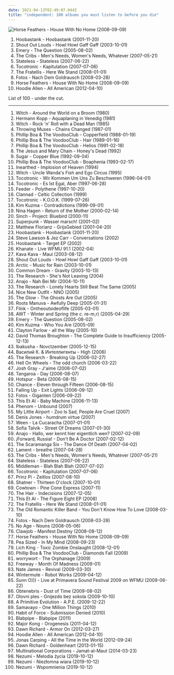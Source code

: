 ```yaml
---
date: 2021-04-13T02:49:07.044Z
title: "independent: 100 albums you must listen to before you die"
---
```

![Horse Feathers - House With No Home (2008-09-09)](http://coverartarchive.org/release/4c13817e-a16c-47d6-85ab-aa6f6d826705/24225147925-500.jpg "Horse Feathers - House With No Home (2008-09-09)")
<ol class="albums">
<li data-cover="http://coverartarchive.org/release/b410dac5-6c06-4864-add3-5f317058f30f/24917496645-500.jpg" data-tags="rock, alternative rock" role="button">Hoobastank - Hoobastank (2001-11-20)</li>
<li data-cover="https://img.discogs.com/6GJfVqXu_BJ_fRyCbg5ue7oXqlI=/fit-in/208x208/filters:strip_icc():format(jpeg):mode_rgb():quality(90)/discogs-images/R-4383615-1363448225-9578.jpeg.jpg" data-tags="indie, swedish, indie rock" role="button">Shout Out Louds - Howl Howl Gaff Gaff (2003-10-01)</li>
<li data-cover="http://coverartarchive.org/release/a7337747-fa84-4d3f-aa12-e53ad43cf745/4889657836-500.jpg" data-tags="emo, christian, emocore, rock, post-hardcore" role="button">Emery - The Question (2005-08-02)</li>
<li data-cover="http://coverartarchive.org/release/d3bcc9c4-179f-4810-92a8-99cb4e58a520/8765400755-500.jpg" data-tags="indie rock" role="button">The Cribs - Men's Needs, Women's Needs, Whatever (2007-05-21)</li>
<li data-cover="http://coverartarchive.org/release/3e23b9fc-89c4-48c4-b1d3-bd26122c628d/11720822356-500.jpg" data-tags="trip-hop, electronic" role="button">Stateless - Stateless (2007-06-22)</li>
<li data-cover="http://coverartarchive.org/release/d17bfe8d-b962-4fa5-bf71-efbe76a201ce/4817979360-500.jpg" data-tags="indie, deutsch, german, hamburger schule" role="button">Tocotronic - Kapitulation (2007-07-06)</li>
<li data-cover="http://coverartarchive.org/release/a7cc45cd-0290-4178-8123-817ed02baca8/3470357156-500.jpg" data-tags="indie rock, rock, indie" role="button">The Fratellis - Here We Stand (2008-01-01)</li>
<li data-cover="https://img.discogs.com/qzlW8t5AFmKYH4gFc8H440mJfUo=/fit-in/456x408/filters:strip_icc():format(jpeg):mode_rgb():quality(90)/discogs-images/R-2054920-1261748799.jpeg.jpg" data-tags="indie" role="button">Fotos - Nach Dem Goldrausch (2008-03-28)</li>
<li data-cover="http://coverartarchive.org/release/4c13817e-a16c-47d6-85ab-aa6f6d826705/24225147925-500.jpg" data-tags="indie" role="button">Horse Feathers - House With No Home (2008-09-09)</li>
<li data-cover="http://coverartarchive.org/release/f7b8fff0-445f-48ad-9b66-4e48c4060b4f/5507996174-500.jpg" data-tags="rap" role="button">Hoodie Allen - All American (2012-04-10)</li>
</ol>
List of 100 - under the cut.
<!-- more -->

_________________

<ol class="albums">
<li data-cover="https://img.discogs.com/TBZSuUYWDNpML5L2t_cuPsuxrgo=/fit-in/292x292/filters:strip_icc():format(jpeg):mode_rgb():quality(90)/discogs-images/R-3626386-1337897744-2747.jpeg.jpg" data-tags="indie, alternative, experimental, avant garde, independent, faves" role="button">
Witch - Around the World on a Broom (1980)
</li>
<li data-cover="https://img.discogs.com/g8EazpOmP6XmunZ-Z-PtITKcxWk=/fit-in/118x117/filters:strip_icc():format(jpeg):mode_rgb():quality(90)/discogs-images/R-266623-1113307978.jpg.jpg" data-tags="eighties, independent" role="button">
Hermann Kopp - Aquaplaning in Venedig (1981)
</li>
<li data-cover="https://img.discogs.com/TBZSuUYWDNpML5L2t_cuPsuxrgo=/fit-in/292x292/filters:strip_icc():format(jpeg):mode_rgb():quality(90)/discogs-images/R-3626386-1337897744-2747.jpeg.jpg" data-tags="indie, alternative, experimental, independent, faves, unsigned bands, jeppf" role="button">
Witch - Rock 'n' Roll with a Dead Man (1985)
</li>
<li data-cover="https://img.discogs.com/_HRhhmWjplKSBgdVEFJ_IXg4X6c=/fit-in/600x600/filters:strip_icc():format(jpeg):mode_rgb():quality(90)/discogs-images/R-549629-1371665714-4574.jpeg.jpg" data-tags="intense, independent, throwing music" role="button">
Throwing Muses - Chains Changed (1987-01)
</li>
<li data-cover="https://img.discogs.com/33QUfNjNMaDEs8i7O_1yYasvRUI=/fit-in/600x524/filters:strip_icc():format(jpeg):mode_rgb():quality(90)/discogs-images/R-196988-1617547549-8693.jpeg.jpg" data-tags="indie, rock, alternative, alternative rock, experimental, indie rock, new wave, avantgarde, german, independent, cd-sammlung" role="button">
Phillip Boa & The VoodooClub - Copperfield (1988-01-19)
</li>
<li data-cover="http://coverartarchive.org/release/f699fc1d-dbad-4678-9ad9-55be25b4a4a8/12675048585-500.jpg" data-tags="indie, alternative" role="button">
Phillip Boa & The VoodooClub - Hair (1989-01-16)
</li>
<li data-cover="http://coverartarchive.org/release/d44523f5-6b8f-47d6-9d81-f9a6d546d771/12675036875-500.jpg" data-tags="indie, rock, alternative, alternative rock, experimental, indie rock, new wave, 90s, german, independent" role="button">
Phillip Boa & The VoodooClub - Helios (1991-02-18)
</li>
<li data-cover="https://img.discogs.com/UMBJGIOlHKIlyuDcv3xQGsGIxKA=/fit-in/600x583/filters:strip_icc():format(jpeg):mode_rgb():quality(90)/discogs-images/R-15177157-1587702788-9526.jpeg.jpg" data-tags="shoegaze, alternative rock" role="button">
The Jesus and Mary Chain - Honey's Dead (1992)
</li>
<li data-cover="http://coverartarchive.org/release/b68bd93e-0b34-41b8-8e63-540836e863f0/3020420613-500.jpg" data-tags="90s" role="button">
Sugar - Copper Blue (1992-09-04)
</li>
<li data-cover="https://img.discogs.com/33QUfNjNMaDEs8i7O_1yYasvRUI=/fit-in/600x524/filters:strip_icc():format(jpeg):mode_rgb():quality(90)/discogs-images/R-196988-1617547549-8693.jpeg.jpg" data-tags="indie" role="button">
Phillip Boa & The VoodooClub - Boaphenia (1993-02-17)
</li>
<li data-cover="http://coverartarchive.org/release/ba1646d0-9b8e-4a1b-9dc0-6ec4d4b19b58/15587476491-500.jpg" data-tags="melodic death metal" role="button">
Inearthed - Implosion of Heaven (1994)
</li>
<li data-cover="https://img.discogs.com/TBZSuUYWDNpML5L2t_cuPsuxrgo=/fit-in/292x292/filters:strip_icc():format(jpeg):mode_rgb():quality(90)/discogs-images/R-3626386-1337897744-2747.jpeg.jpg" data-tags="indie, alternative, experimental, avant garde, independent, faves, unsigned bands" role="button">
Witch - Uncle Wanda's Fish and Ego Circus (1995)
</li>
<li data-cover="https://img.discogs.com/Q6Kr9R7vXlK--09-qCNVsRRrxVo=/fit-in/600x597/filters:strip_icc():format(jpeg):mode_rgb():quality(90)/discogs-images/R-915754-1189951397.jpeg.jpg" data-tags="hamburger schule" role="button">
Tocotronic - Wir Kommen Um Uns Zu Beschweren (1996-04-01)
</li>
<li data-cover="https://img.discogs.com/rj3yPSvVgGuvJNC6KgtoVxPFxrE=/fit-in/600x597/filters:strip_icc():format(jpeg):mode_rgb():quality(90)/discogs-images/R-4237498-1359367332-4939.jpeg.jpg" data-tags="indie, rock" role="button">
Tocotronic - Es Ist Egal, Aber (1997-06-28)
</li>
<li data-cover="http://coverartarchive.org/release/5d67c139-642e-4aa6-bcac-dcf022cf31e0/15594351546-500.jpg" data-tags="rock" role="button">
Feeder - Polythene (1997-10-20)
</li>
<li data-cover="http://coverartarchive.org/release/0acd0176-2439-4f7e-8dff-90fe721c09d3/7782868668-500.jpg" data-tags="celtic" role="button">
Clannad - Celtic Collection (1999)
</li>
<li data-cover="https://img.discogs.com/C1yPzphGYKvGK2o9XDSgwn9Uleg=/fit-in/600x526/filters:strip_icc():format(jpeg):mode_rgb():quality(90)/discogs-images/R-1277187-1543532413-5368.jpeg.jpg" data-tags="indie" role="button">
Tocotronic - K.O.O.K. (1999-07-26)
</li>
<li data-cover="http://coverartarchive.org/release/a1e0b1b8-1f67-4d9a-830d-787f97a9c3a6/5920697946-500.jpg" data-tags="female vocalists" role="button">
Kim Kuzma - Contradictions (1999-09-01)
</li>
<li data-cover="http://coverartarchive.org/release/e5a1c3ac-48a8-43bc-9351-8a8e2f165ce7/15176633516-500.jpg" data-tags="punk rock" role="button">
Nina Hagen - Return of the Mother (2000-02-14)
</li>
<li data-cover="http://coverartarchive.org/release/f63fb048-025e-4e6d-a84c-5ba1b3d2ce9c/17554691886-500.jpg" data-tags="indie, rock, alternative, independent, pennsylvania" role="button">
Sinch - Project: Bluebird (2000-11)
</li>
<li data-cover="https://img.discogs.com/9is2WPiWkRw5_9HgrMcVniiSzic=/fit-in/600x602/filters:strip_icc():format(jpeg):mode_rgb():quality(90)/discogs-images/R-600019-1522585455-5691.jpeg.jpg" data-tags="indie pop, independent" role="button">
Superpunk - Wasser marsch! (2001-02)
</li>
<li data-cover="https://via.placeholder.com/450" data-tags="ambient" role="button">
Matthew Florianz - GrijsGebied (2001-04-20)
</li>
<li data-cover="http://coverartarchive.org/release/b410dac5-6c06-4864-add3-5f317058f30f/24917496645-500.jpg" data-tags="rock, alternative rock" role="button">
Hoobastank - Hoobastank (2001-11-20)
</li>
<li data-cover="https://img.discogs.com/jrAOZB2xCAUGFipUQCFULfwyJWU=/fit-in/316x301/filters:strip_icc():format(jpeg):mode_rgb():quality(90)/discogs-images/R-11421244-1518678871-5018.jpeg.jpg" data-tags="jazz, instrumental, ambient, piano, mellow, independent, duets, featuring bass, featuring looping, featuring piano" role="button">
Steve Lawson & Jez Carr - Conversations (2002)
</li>
<li data-cover="http://coverartarchive.org/release/4e9b7001-9773-44a6-9ad9-5a8034cb6914/2415885439-500.jpg" data-tags="hoobastank" role="button">
Hoobastank - Target EP (2002)
</li>
<li data-cover="https://img.discogs.com/73uw4GThinTN1FU8aYwlb2UDUa8=/fit-in/300x300/filters:strip_icc():format(jpeg):mode_rgb():quality(90)/discogs-images/R-670415-1145749428.jpeg.jpg" data-tags="live" role="button">
Khanate - Live WFMU 91.1 (2002-04)
</li>
<li data-cover="https://img.discogs.com/2cxRiEqAJ2T-iWf8dtjKjlusy24=/fit-in/280x277/filters:strip_icc():format(jpeg):mode_rgb():quality(90)/discogs-images/R-240308-1110736203.jpg.jpg" data-tags="independent, alternative soul, lms artist, west yorkshire, spokojne" role="button">
Kava Kava - Maui (2003-08-12)
</li>
<li data-cover="https://img.discogs.com/6GJfVqXu_BJ_fRyCbg5ue7oXqlI=/fit-in/208x208/filters:strip_icc():format(jpeg):mode_rgb():quality(90)/discogs-images/R-4383615-1363448225-9578.jpeg.jpg" data-tags="indie, swedish, indie rock" role="button">
Shout Out Louds - Howl Howl Gaff Gaff (2003-10-01)
</li>
<li data-cover="https://img.discogs.com/Aw6jGBRGiClMUr4q8_3lGs2S0Ro=/fit-in/480x462/filters:strip_icc():format(jpeg):mode_rgb():quality(90)/discogs-images/R-8573537-1464317671-3385.jpeg.jpg" data-tags="indie, canada, calm, acoustic, canadian, singer, guitar, songwriter, winter, loop, cold, rain, lonely, vancouver, independent, arctic, layered, indie-canada, i wanna hear it" role="button">
Arctic - Music for Rain (2003-10-01)
</li>
<li data-cover="https://img.discogs.com/6Yuw1PjCBxDGFavUMH6H_PDfDaM=/fit-in/597x600/filters:strip_icc():format(jpeg):mode_rgb():quality(90)/discogs-images/R-1289689-1311432225.jpeg.jpg" data-tags="electro, polish, independent" role="button">
Common Dream - Gravity (2003-10-13)
</li>
<li data-cover="https://img.discogs.com/azutR7s9igfgiYGc8Kwfq_eqqM8=/fit-in/531x531/filters:strip_icc():format(jpeg):mode_rgb():quality(90)/discogs-images/R-909689-1171816441.jpeg.jpg" data-tags="pop, alternative, indie rock, independent, leeds, lms artist, west yorkshire" role="button">
The Research - She's Not Leaving (2004)
</li>
<li data-cover="http://coverartarchive.org/release/dd89e8b2-d1ef-4138-87fa-3090283ecd09/24474790892-500.jpg" data-tags="german" role="button">
Anajo - Nah Bei Mir (2004-10-11)
</li>
<li data-cover="https://img.discogs.com/XbpUadGs_ILLFkx-J_H1RCWl7Y8=/fit-in/600x600/filters:strip_icc():format(jpeg):mode_rgb():quality(90)/discogs-images/R-659541-1296783059.jpeg.jpg" data-tags="pop, alternative, indie rock, independent, leeds, lms artist, west yorkshire" role="button">
The Research - Lonely Hearts Still Beat The Same (2005)
</li>
<li data-cover="https://img.discogs.com/1JPOLxE1bEp_SdS18ypabjco9pc=/fit-in/600x529/filters:strip_icc():format(jpeg):mode_rgb():quality(90)/discogs-images/R-5807778-1556226525-1352.jpeg.jpg" data-tags="instrumental, post-rock, independent, sigur ros, mogwai, tortoise, slint, karate" role="button">
Nice New Outfit - NNO (2005)
</li>
<li data-cover="https://img.discogs.com/UJe3SUojhgwIAMLgjpY94okoDh8=/fit-in/600x450/filters:strip_icc():format(jpeg):mode_rgb():quality(90)/discogs-images/R-4166398-1537950001-3960.jpeg.jpg" data-tags="rock, soul, punk, hardcore, indie rock, ska, ska punk, boston, ska-punk, independent, neo soul, neo-soul, skacore, massachusetts, quincy" role="button">
The Glow - The Ghosts Are Out (2005)
</li>
<li data-cover="http://coverartarchive.org/release/a7a4036c-7b50-3fb9-9139-0c08ed283dbe/4524314703-500.jpg" data-tags="hip-hop" role="button">
Roots Manuva - Awfully Deep (2005-01-31)
</li>
<li data-cover="https://via.placeholder.com/450" data-tags="switzerland, swiss, schweiz, lucerne, luzern" role="button">
Flink - Ontheoutsideoflife (2005-03-01)
</li>
<li data-cover="http://coverartarchive.org/release/bc245191-d9f7-4c40-bb67-1aea273c5853/6247375705-500.jpg" data-tags="drill and bass, idm" role="button">
AWT - Winter and Spring (the c. re-m,r) (2005-04-29)
</li>
<li data-cover="http://coverartarchive.org/release/a7337747-fa84-4d3f-aa12-e53ad43cf745/4889657836-500.jpg" data-tags="emo, christian, emocore, rock, post-hardcore" role="button">
Emery - The Question (2005-08-02)
</li>
<li data-cover="https://img.discogs.com/Yh4_hjK9k6gq_S5VDcDvTR7IiTk=/fit-in/482x474/filters:strip_icc():format(jpeg):mode_rgb():quality(90)/discogs-images/R-8756929-1597417923-9466.jpeg.jpg" data-tags="female, pop, indie pop, female vocalists, dance, canada, canadian, vancouver, kick-ass singers" role="button">
Kim Kuzma - Who You Are (2005-09)
</li>
<li data-cover="https://img.discogs.com/0ta_FvRpWTImOTXHpg14jr3eFZE=/fit-in/450x450/filters:strip_icc():format(jpeg):mode_rgb():quality(90)/discogs-images/R-755350-1155549789.jpeg.jpg" data-tags="indie, indiepop, independent, neutral milk hotel, pavement, polvo, gitarrenpop, sitzer" role="button">
Clayton Farlow - all the Way (2005-10)
</li>
<li data-cover="https://img.discogs.com/9vKu5Q4C19LIxfCv-VXltAkv8Bs=/fit-in/493x500/filters:strip_icc():format(jpeg):mode_rgb():quality(90)/discogs-images/R-743647-1156013986.jpeg.jpg" data-tags="folk, avant-folk" role="button">
David Thomas Broughton - The Complete Guide to Insufficiency (2005-12-13)
</li>
<li data-cover="http://coverartarchive.org/release/86e34ade-f61e-449c-9370-f37ca133d236/1461560096-500.jpg" data-tags="electronic" role="button">
Ibakusha - Novctzember (2005-12-15)
</li>
<li data-cover="https://img.discogs.com/H5DvQW_nv2es-RFHS6h_xS5WDhU=/fit-in/600x598/filters:strip_icc():format(jpeg):mode_rgb():quality(90)/discogs-images/R-4600018-1380884435-5113.jpeg.jpg" data-tags="russian, independent, russian rock, art-rock, free download, russian songwriter, free mp3" role="button">
Василий К. & Интеллигенты - High (2006)
</li>
<li data-cover="http://coverartarchive.org/release/0f768b23-31c9-405a-98d7-ff92ce9b9498/19881567102-500.jpg" data-tags="pop, british, indie rock, twee, twee as fuck, independent, leeds, lms artist, west yorkshire, i should check out, teacup, xavi best of 2006" role="button">
The Research - Breaking Up (2006-02-27)
</li>
<li data-cover="https://img.discogs.com/42_OxsybCfNTvgAOAT20IVyJ4OI=/fit-in/300x300/filters:strip_icc():format(jpeg):mode_rgb():quality(90)/discogs-images/R-3250665-1322381207.jpeg.jpg" data-tags="indie, alternative rock, independent, i downloaded, playrec" role="button">
Hell On Wheels - The odd church (2006-03-22)
</li>
<li data-cover="https://img.discogs.com/rgyxxzKhQZcpmow0ciW_ga3jx6w=/fit-in/600x542/filters:strip_icc():format(jpeg):mode_rgb():quality(90)/discogs-images/R-13639908-1558078532-8160.jpeg.jpg" data-tags="indie, acoustic, guitar" role="button">
Josh Gray - J'aime (2006-07-02)
</li>
<li data-cover="https://img.discogs.com/RhiJ07cegXiFdqO-bwO-3L-GST8=/fit-in/150x150/filters:strip_icc():format(jpeg):mode_rgb():quality(90)/discogs-images/R-1030118-1185957694.jpeg.jpg" data-tags="metal, independent, leeds, lms artist, west yorkshire" role="button">
Tangaroa - Day (2006-08-07)
</li>
<li data-cover="https://img.discogs.com/bX__werl5UulpJOjIWrbKPqDK6k=/fit-in/600x600/filters:strip_icc():format(jpeg):mode_rgb():quality(90)/discogs-images/R-11812319-1522797050-7414.jpeg.jpg" data-tags="indie, rock, indy, independent, podsafe, discoverockult" role="button">
Hotspur - Beta (2006-08-15)
</li>
<li data-cover="https://img.discogs.com/Tp5YgYAW0XTqrSv4l0uiDDH4GwY=/fit-in/331x300/filters:strip_icc():format(jpeg):mode_rgb():quality(90)/discogs-images/R-5091467-1417821588-3413.jpeg.jpg" data-tags="indie, indie rock, los angeles, insomnia radio, cognitive collective" role="button">
Chance - Eleven through Fifteen (2006-08-15)
</li>
<li data-cover="http://coverartarchive.org/release/34674812-212e-4ab6-bd87-6c9f370858da/4786446537-500.jpg" data-tags="alternative rock, remix" role="button">
Falling Up - Exit Lights (2006-09-12)
</li>
<li data-cover="https://img.discogs.com/hwppNeodbGUOmobp4zMpjR1iz5o=/fit-in/300x249/filters:strip_icc():format(jpeg):mode_rgb():quality(90)/discogs-images/R-834520-1175612604.jpeg.jpg" data-tags="indie, rock, german, independent, singles i own" role="button">
Fotos - Giganten (2006-09-22)
</li>
<li data-cover="https://via.placeholder.com/450" data-tags="lms artist" role="button">
This Et Al - Baby Machine (2006-11-13)
</li>
<li data-cover="https://img.discogs.com/3kkGLsk-o9shqDJK-ZzHtxf2AXs=/fit-in/600x608/filters:strip_icc():format(jpeg):mode_rgb():quality(90)/discogs-images/R-7626109-1445428203-2688.jpeg.jpg" data-tags="classic rock, indie, progressive rock, independent, india, bangalore, karnataka" role="button">
Phenom - Unbound (2007)
</li>
<li data-cover="http://coverartarchive.org/release/b64fb215-d1ff-4927-83e8-a1770c2ccf86/17158665020-500.jpg" data-tags="indie pop, twee pop, sigh and swoon in equal measure, independent, summer 2009, hongkong, twee twee twiddle-lee-dee" role="button">
My Little Airport - Zoo Is Sad, People Are Cruel (2007)
</li>
<li data-cover="https://img.discogs.com/UeCONAjGBEHxtwGj9HKKwHYyRAw=/fit-in/510x510/filters:strip_icc():format(jpeg):mode_rgb():quality(90)/discogs-images/R-1120322-1195676790.jpeg.jpg" data-tags="folk, alternative, acoustic" role="button">
Denis Jones - humdrum virtue (2007)
</li>
<li data-cover="http://coverartarchive.org/release/2c208157-8a62-4859-8cb5-4c9b10b07b85/12882342362-500.jpg" data-tags="alternative" role="button">
Ween - La Cucaracha (2007-01-01)
</li>
<li data-cover="http://coverartarchive.org/release/5f9405ff-d9b6-4c12-89c5-97dbe28ad50b/5817073783-500.jpg" data-tags="swedish, female vocalists, singer-songwriter" role="button">
Sofia Talvik - Street Of Dreams (2007-01-30)
</li>
<li data-cover="http://coverartarchive.org/release/52604dc8-beb5-45e6-b491-f6d34f7c8a95/24463988060-500.jpg" data-tags="german" role="button">
Anajo - Hallo, wer kennt hier eigentlich wen? (2007-02-09)
</li>
<li data-cover="https://via.placeholder.com/450" data-tags="british, alternative" role="button">
¡Forward, Russia! - Don't Be A Doctor (2007-02-12)
</li>
<li data-cover="https://via.placeholder.com/450" data-tags="lms artist" role="button">
The Scaramanga Six - The Dance Of Death (2007-04-02)
</li>
<li data-cover="https://img.discogs.com/ZOgtsduNudJ1SzZxqK217clIaeU=/fit-in/400x400/filters:strip_icc():format(jpeg):mode_rgb():quality(90)/discogs-images/R-2716936-1297862863.jpeg.jpg" data-tags="indie, pop, rock, alternative" role="button">
Lament - breathe (2007-04-28)
</li>
<li data-cover="http://coverartarchive.org/release/d3bcc9c4-179f-4810-92a8-99cb4e58a520/8765400755-500.jpg" data-tags="indie rock" role="button">
The Cribs - Men's Needs, Women's Needs, Whatever (2007-05-21)
</li>
<li data-cover="http://coverartarchive.org/release/3e23b9fc-89c4-48c4-b1d3-bd26122c628d/11720822356-500.jpg" data-tags="trip-hop, electronic" role="button">
Stateless - Stateless (2007-06-22)
</li>
<li data-cover="http://coverartarchive.org/release/b1b378ac-8629-3a1a-8080-eedf0bd3bb14/17392573827-500.jpg" data-tags="lms artist" role="button">
Middleman - Blah Blah Blah (2007-07-02)
</li>
<li data-cover="http://coverartarchive.org/release/d17bfe8d-b962-4fa5-bf71-efbe76a201ce/4817979360-500.jpg" data-tags="indie, deutsch, german, hamburger schule" role="button">
Tocotronic - Kapitulation (2007-07-06)
</li>
<li data-cover="https://img.discogs.com/U-qwxWpP9TV19e6DdXHJ_mC5V7Y=/fit-in/600x600/filters:strip_icc():format(jpeg):mode_rgb():quality(90)/discogs-images/R-1982844-1256598993.jpeg.jpg" data-tags="deutschrap" role="button">
Prinz Pi - Zeitlos (2007-08-10)
</li>
<li data-cover="https://via.placeholder.com/450" data-tags="lms artist" role="button">
Shatner - Thirteen O'clock (2007-10-01)
</li>
<li data-cover="https://via.placeholder.com/450" data-tags="lms artist" role="button">
Cowtown - Pine Cone Express (2007-11)
</li>
<li data-cover="https://via.placeholder.com/450" data-tags="lms artist" role="button">
The Hair - Indecisions (2007-12-05)
</li>
<li data-cover="https://img.discogs.com/g0IwpXUuiBoCvHad2HsWLOPz8tE=/fit-in/512x512/filters:strip_icc():format(jpeg):mode_rgb():quality(90)/discogs-images/R-8374996-1460382612-5230.jpeg.jpg" data-tags="british, indie rock, independent, lms artist, west yorkshire" role="button">
This Et Al - The Figure Eight EP (2008)
</li>
<li data-cover="http://coverartarchive.org/release/a7cc45cd-0290-4178-8123-817ed02baca8/3470357156-500.jpg" data-tags="indie rock, rock, indie" role="button">
The Fratellis - Here We Stand (2008-01-01)
</li>
<li data-cover="https://img.discogs.com/gJT3aQzQXH4mnG1dTifPMxP5tiA=/fit-in/527x522/filters:strip_icc():format(jpeg):mode_rgb():quality(90)/discogs-images/R-1269162-1205162968.jpeg.jpg" data-tags="indie rock, independent, leeds, lms artist, west yorkshire" role="button">
The Old Romantic Killer Band - You Don't Know How To Love (2008-03-10)
</li>
<li data-cover="https://img.discogs.com/qzlW8t5AFmKYH4gFc8H440mJfUo=/fit-in/456x408/filters:strip_icc():format(jpeg):mode_rgb():quality(90)/discogs-images/R-2054920-1261748799.jpeg.jpg" data-tags="indie" role="button">
Fotos - Nach Dem Goldrausch (2008-03-28)
</li>
<li data-cover="https://via.placeholder.com/450" data-tags="noise rock, indie" role="button">
No Age - Nouns (2008-05-06)
</li>
<li data-cover="https://img.discogs.com/8lniaNtZ9yCckLlNR5NQKpff_8k=/fit-in/600x513/filters:strip_icc():format(jpeg):mode_rgb():quality(90)/discogs-images/R-14397676-1573736045-7099.jpeg.jpg" data-tags="rock opera, concept album" role="button">
Clawjob - Manifest Destiny (2008-08-12)
</li>
<li data-cover="http://coverartarchive.org/release/4c13817e-a16c-47d6-85ab-aa6f6d826705/24225147925-500.jpg" data-tags="indie" role="button">
Horse Feathers - House With No Home (2008-09-09)
</li>
<li data-cover="https://via.placeholder.com/450" data-tags="electronic, electronica, trip-hop, indie, alternative, female vocalists, downtempo, germany, trip hop, independent" role="button">
Pea Sized - In My Mind (2008-09-23)
</li>
<li data-cover="https://img.discogs.com/gvmcYRRbCZyrXZ8Wn5eBawhZuJ0=/fit-in/600x597/filters:strip_icc():format(jpeg):mode_rgb():quality(90)/discogs-images/R-3795077-1446816038-3682.jpeg.jpg" data-tags="thrash metal" role="button">
Lich King - Toxic Zombie Onslaught (2008-12-01)
</li>
<li data-cover="http://coverartarchive.org/release/8b81cf65-d31a-404c-baad-29ef4db618c9/18948962644-500.jpg" data-tags="indie, rock, punk, alternative, indie rock, singer-songwriter, german, 00s, independent" role="button">
Phillip Boa & The VoodooClub - Diamonds Fall (2009)
</li>
<li data-cover="https://via.placeholder.com/450" data-tags="indie, jazz, pop, rock, punk, alternative, arcade fire, lo-fi, singer, songwriter, coldplay, radiohead, the beatles, independent, sonic youth, amateur, paul mccartney, daniel johnston, the white stripes, elliot smith, the smashing pumpkins, wavves, eels, bedroom, jon brion, badly drawn boy, micachu, worrywort" role="button">
worrywort - The Orphanage (2009)
</li>
<li data-cover="http://coverartarchive.org/release/0c9d59a9-b98d-4853-a754-6de37d5d087b/3838432495-500.jpg" data-tags="east coast, independent, to discover, banger, street album" role="button">
Freeway - Month Of Madness (2009-01)
</li>
<li data-cover="https://img.discogs.com/HrGQw8XZbJHTwaAT-LToRxH0A2s=/fit-in/500x492/filters:strip_icc():format(jpeg):mode_rgb():quality(90)/discogs-images/R-7524999-1443283459-8513.jpeg.jpg" data-tags="soul, british, funk, retro, r&b, independent, classic songs" role="button">
Nate James - Revival (2009-03-30)
</li>
<li data-cover="https://img.discogs.com/E6kbyKAr4dcNNFrujhourFAxq5I=/fit-in/600x605/filters:strip_icc():format(jpeg):mode_rgb():quality(90)/discogs-images/R-701785-1459701171-9155.mpo.jpg" data-tags="indie, math rock, independent, math pop, leeds, lms artist, west yorkshire" role="button">
Wintermute - Robot Works (2009-04-12)
</li>
<li data-cover="https://img.discogs.com/yJcV5vc67zS2Eda7qZrZZdRkqso=/fit-in/600x600/filters:strip_icc():format(jpeg):mode_rgb():quality(90)/discogs-images/R-15225658-1588350322-9653.jpeg.jpg" data-tags="digital, barcelona, drone, live, independent, june, mp3, live album, bandcamp, primavera sound, free music archive, favorite artwork, primavera sound 2009, june 2009, 256 kbps,  2009, june 22nd, june 22, mp3 256 kbps, barcelona @ primavera sound 2009" role="button">
Sunn O))) - Live at Primavera Sound Festival 2009 on WFMU (2009-06-22)
</li>
<li data-cover="https://img.discogs.com/1P7ObKIu4kbJLzYoCkaNUYmar8Q=/fit-in/600x595/filters:strip_icc():format(jpeg):mode_rgb():quality(90)/discogs-images/R-2487391-1286728423.jpeg.jpg" data-tags="melodic death metal" role="button">
Obtenebris - Dust of Time (2009-08-02)
</li>
<li data-cover="https://img.discogs.com/PlmtIhIsE0EChtpvC_qm_boRiLs=/fit-in/600x597/filters:strip_icc():format(jpeg):mode_rgb():quality(90)/discogs-images/R-7074428-1433100549-5055.jpeg.jpg" data-tags="reggae, singer-songwriter, acoustic, lo-fi, americana, guitar, avant-garde, mellow, alt-country, freak folk, indie folk, male vocalists, independent, bob dylan, country blues, brlog records" role="button">
Olovni ples - Gnijezdo bez sokola (2009-10-10)
</li>
<li data-cover="http://coverartarchive.org/release/d51a74db-7b30-4fd6-88b0-f16bcf2d17ed/2859928481-500.jpg" data-tags="rock, alternative, hard rock, death, sex, independent, wants, lye, playdead cult, brett carruthers, stephany seki, stu dead, stu playdead" role="button">
A Primitive Evolution - A.P.E. (2009-12-22)
</li>
<li data-cover="https://img.discogs.com/m_67GkTwEOLkNUFhTC7fj9aCMfI=/fit-in/500x508/filters:strip_icc():format(jpeg):mode_rgb():quality(90)/discogs-images/R-3836601-1346331192-7931.jpeg.jpg" data-tags="samavayo, one million things" role="button">
Samavayo - One Million Things (2010)
</li>
<li data-cover="https://img.discogs.com/xIbEMDf_-k7HBbNYcIelWqt0WUY=/fit-in/466x475/filters:strip_icc():format(jpeg):mode_rgb():quality(90)/discogs-images/R-15556140-1593550031-4995.jpeg.jpg" data-tags="metal, brutal, unsigned, unhinged, swinging, chicago, independent, badass, incredible, empowering, groove metal, face melting, elite, power groove, lesson, junior, jason, sanctity, sepultura like, pantera like, slipknot like, bigtruck, push beyond, krankenstein, declaring war, my reign" role="button">
Habit of Force - Submission Denied (2010)
</li>
<li data-cover="https://via.placeholder.com/450" data-tags="alternative, rock, grunge" role="button">
Blabpipe - Blabpipe (2011)
</li>
<li data-cover="http://coverartarchive.org/release/aec19256-0ba9-4405-a824-a1afd24ef6a4/2634085061-500.jpg" data-tags="doom metal, stoner metal, independent, april, cdr, april 2011, instrumental stoner metal, april 12,  2011,  ep, april 12th" role="button">
Major Kong - Orogenesis (2011-04-12)
</li>
<li data-cover="https://img.discogs.com/uXdqMJaLF5u8nUhHbf4IFjAq-Sc=/fit-in/500x500/filters:strip_icc():format(jpeg):mode_rgb():quality(90)/discogs-images/R-3599447-1336862945-7292.jpeg.jpg" data-tags="independent, sublime, incredible, stunning, brilliant lyrics, 2012 albums, we need armor" role="button">
Dawn Richard - Armor On (2012-03-27)
</li>
<li data-cover="http://coverartarchive.org/release/f7b8fff0-445f-48ad-9b66-4e48c4060b4f/5507996174-500.jpg" data-tags="rap" role="button">
Hoodie Allen - All American (2012-04-10)
</li>
<li data-cover="http://coverartarchive.org/release/528295c3-2f7d-4073-8703-dc5dbb00dd64/1967362334-500.jpg" data-tags="alternative, folk, acoustic, americana, folk rock, independent, swedish indie, swedish music" role="button">
Jonas Carping - All the Time in the World (2012-09-24)
</li>
<li data-cover="https://img.discogs.com/KVpsP9-6zOBwMJPQZtSdoPVMUkQ=/fit-in/550x550/filters:strip_icc():format(jpeg):mode_rgb():quality(90)/discogs-images/R-4646666-1370964984-9011.jpeg.jpg" data-tags="pop, soul, ethereal, rnb, independent, sublime, stunning, grammy worthy, goldenheart" role="button">
Dawn Richard - Goldenheart (2013-01-15)
</li>
<li data-cover="https://img.discogs.com/4ZUJ-hW-S-6Cg_2CU2AmkR2EwiU=/fit-in/600x603/filters:strip_icc():format(jpeg):mode_rgb():quality(90)/discogs-images/R-5934983-1406733301-5464.jpeg.jpg" data-tags="grindcore, tape, crust punk, independent, hardcore punk, march, crustgrind, pakistani metal, pakistani punk, black cassette, march 2014,  2014, march 23, girls cartel records, jeff fischer, salute records" role="button">
Multinational Corporations - Jamat-al-Maut (2014-03-23)
</li>
<li data-cover="https://img.discogs.com/J0fPb7tbkrQ8b2hfGLg5RwztDtc=/fit-in/600x600/filters:strip_icc():format(jpeg):mode_rgb():quality(90)/discogs-images/R-14900062-1583705302-2305.jpeg.jpg" data-tags="independent, emo shit, adolf hitler, nazi metal" role="button">
Nezumi - Melodia życia (2019-10-12)
</li>
<li data-cover="https://img.discogs.com/dqR90bNKqZI1ZOhUDlPI98MzgYM=/fit-in/600x600/filters:strip_icc():format(jpeg):mode_rgb():quality(90)/discogs-images/R-14900094-1583705903-3157.jpeg.jpg" data-tags="noise, electronic, electronica, experimental, improvised, avant garde, atmospheric, improv, avant-garde, experimental electronica, sound art, independent, improvisational, poland, experimental electronic, low fi, avant garde electronic, chujstwo, avant garde electronica" role="button">
Nezumi - Niezłomna wiara (2019-10-12)
</li>
<li data-cover="https://img.discogs.com/dqR90bNKqZI1ZOhUDlPI98MzgYM=/fit-in/600x600/filters:strip_icc():format(jpeg):mode_rgb():quality(90)/discogs-images/R-14900094-1583705903-3157.jpeg.jpg" data-tags="noise, electronic, electronica, experimental, unsigned, improvised, avant garde, atmospheric, improv, avant-garde, experimental electronica, sound art, lesser known yet streamable artists, independent, improvisational, poland, experimental electronic, the music maker society, low fi, avant garde electronic, chujstwo, avant garde electronica" role="button">
Nezumi - Wspomnienia (2019-10-12)
</li>
</ol>